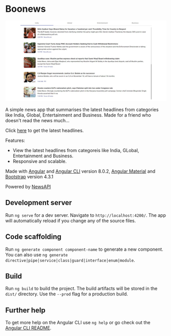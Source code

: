 # Boonews

![Boonews Screenshot](https://github.com/aashwath/boonews/blob/master/boonews_snip_1280x640.png)

A simple news app that summarises the latest headlines from categories like India, Global, Entertainment and Business. Made for a friend who doesn't read the news much...

Click [here](https://boonews.web.app) to get the latest headlines.

Features:
* View the latest headlines from categoreis like India, GLobal, Entertainment and Business.
* Responsive and scalable.

Made with [Angular](https://github.com/angular) and [Angular CLI](https://github.com/angular/angular-cli) version 8.0.2, [Angular Material](https://github.com/angular/components) and [Bootstrap](https://github.com/twbs/bootstrap) version 4.3.1

Powered by [NewsAPI](https://newsapi.org)

## Development server

Run `ng serve` for a dev server. Navigate to `http://localhost:4200/`. The app will automatically reload if you change any of the source files.

## Code scaffolding

Run `ng generate component component-name` to generate a new component. You can also use `ng generate directive|pipe|service|class|guard|interface|enum|module`.

## Build

Run `ng build` to build the project. The build artifacts will be stored in the `dist/` directory. Use the `--prod` flag for a production build.

## Further help

To get more help on the Angular CLI use `ng help` or go check out the [Angular CLI README](https://github.com/angular/angular-cli/blob/master/README.md).
